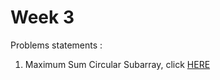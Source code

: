 # Week 3
Problems statements :

1. Maximum Sum Circular Subarray, click [HERE](https://leetcode.com/explore/challenge/card/may-leetcoding-challenge/536/week-3-may-15th-may-21st/3330/)
